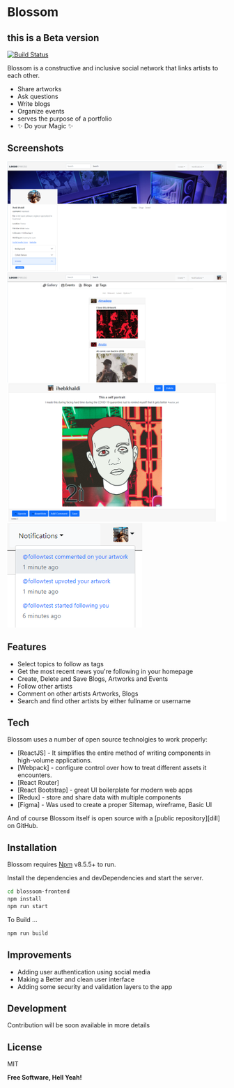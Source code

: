 # Blossom
## this is a Beta version

[![Build Status](https://travis-ci.org/joemccann/dillinger.svg?branch=master)](https://travis-ci.org/joemccann/dillinger)

Blossom is a constructive and inclusive social network that links artists to each other.

- Share artworks
- Ask questions
- Write blogs
- Organize events
- serves the purpose of a portfolio
- ✨  Do your Magic ✨

## Screenshots

![Profile](./Readme_Media/Profile.PNG)
![Homepage](./Readme_Media/Homepage.PNG)
![Artwork-component](./Readme_Media/Show-myArtwork.PNG)
![Notification](./Readme_Media/Notification.PNG)
## Features

- Select topics to follow as tags
- Get the most recent news you're following in your homepage
- Create, Delete and Save Blogs, Artworks and Events 
- Follow other artists
- Comment on other artists Artworks, Blogs
- Search and find other artists by either fullname or username 


## Tech

Blossom uses a number of open source technolgies to work properly:

- [ReactJS] - It simplifies the entire method of writing components in high-volume applications.
- [Webpack] - configure control over how to treat different assets it encounters.
- [React Router] 
- [React Bootstrap] - great UI boilerplate for modern web apps
- [Redux] - store and share data with multiple components
- [Figma] - Was used to create a proper Sitemap, wireframe, Basic UI

And of course Blossom itself is open source with a [public repository][dill]
 on GitHub.

## Installation

Blossom requires [Npm](https://www.npmjs.com) v8.5.5+ to run.

Install the dependencies and devDependencies and start the server.

```sh
cd blossoom-frontend
npm install
npm run start
```

To Build ...

```sh
npm run build
```
## Improvements

- Adding user authentication using social media
- Making a Better and clean user interface
- Adding some security and validation layers to the app


## Development

Contribution will be soon available in more details 


## License

MIT

**Free Software, Hell Yeah!**
